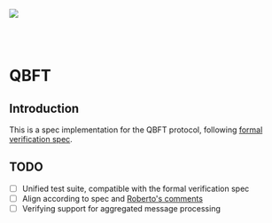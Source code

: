 [<img src="./../../resources/bloxstaking_header_image.png" >](https://www.bloxstaking.com/)

<br>
<br>

# QBFT

## Introduction
This is a spec implementation for the QBFT protocol, following [formal verification spec](https://entethalliance.github.io/client-spec/qbft_spec.html#dfn-qbftspecification).

## TODO
- [ ] Unified test suite, compatible with the formal verification spec
- [ ] Align according to spec and [Roberto's comments](./roberto_comments)
- [ ] Verifying support for aggregated message processing